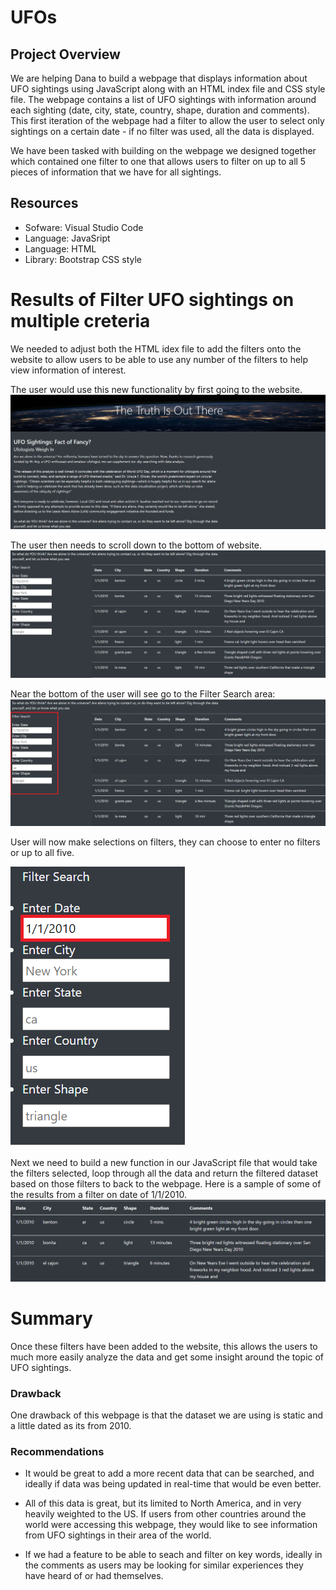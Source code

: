 # UFOs

## Project Overview
We are helping Dana to build a webpage that displays information about UFO sightings using JavaScript along with an HTML index file and CSS style file.  The webpage contains a list of UFO sightings with information around each sighting (date, city, state, country, shape, duration and comments).  This first iteration of the webpage had a filter to allow the user to select only sightings on a certain date - if no filter was used, all the data is displayed.

We have been tasked with building on the webpage we designed together which contained one filter to one that allows users to filter on up to all 5 pieces of information that we have for all sightings.

## Resources
- Sofware: Visual Studio Code
- Language: JavaSript
- Language: HTML
- Library: Bootstrap CSS style


# Results of Filter UFO sightings on multiple creteria
We needed to adjust both the HTML idex file to add the filters onto the website to allow users to be able to use any number of the filters to help view information of interest.

The user would use this new functionality by first going to the website.
![Table 1 top of website](https://github.com/tessiertodd/UFOs/blob/main/Top%20of%20site.png)

The user then needs to scroll down to the bottom of website.
![Table 2 bottom of site](https://github.com/tessiertodd/UFOs/blob/main/Bottom%20of%20site.png)

Near the bottom of the user will see go to the Filter Search area:
![Table with! filters highlighted](https://github.com/tessiertodd/UFOs/blob/main/Filter%20highlight.png)

User will now make selections on filters, they can choose to enter no filters or up to all five.

![Table_with filter seleted](https://github.com/tessiertodd/UFOs/blob/main/filter%20select.png)

Next we need to build a new function in our JavaScript file that would take the filters selected, loop through all the data and return the filtered dataset based on those filters to back to the webpage.  Here is a sample of some of the results from a filter on date of 1/1/2010.
![Table_with results](https://github.com/tessiertodd/UFOs/blob/main/selection%20results.png)


# Summary
Once these filters have been added to the website, this allows the users to much more easily analyze the data and get some insight around the topic of UFO sightings.

### Drawback
One drawback of this webpage is that the dataset we are using is static and a little dated as its from 2010.

### Recommendations
- It would be great to add a more recent data that can be searched, and ideally if data was being updated in real-time that would be even better.

- All of this data is great, but its limited to North America, and in very heavily weighted to the US.  If users from other countries around the world were accessing this webpage, they would like to see information from UFO sightings in their area of the world.

- If we had a feature to be able to seach and filter on key words, ideally in the comments as users may be looking for similar experiences they have heard of or had themselves.
